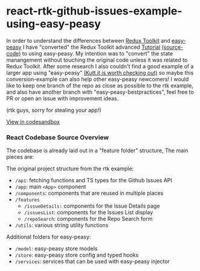 # react-rtk-github-issues-example-using-easy-peasy

In order to understand the differences between [Redux Toolkit](https://github.com/reduxjs/redux-toolkit) and [easy-peasy](https://github.com/ctrlplusb/easy-peasy) I have "converted" the Redux Toolkit advanced [Tutorial](https://redux-toolkit.js.org/tutorials/advanced-tutorial) [(source-code)](https://github.com/reduxjs/rtk-github-issues-example) to using easy-peasy. My intention was to "convert" the state manangement without touching the original code unless it was related to Redux Toolkit. After some research I also couldn't find a good example of a larger app using "easy-peasy" [(Kutt.it is worth checking out)](https://github.com/thedevs-network/kutt) so maybe this conversion-example can also help other easy-peasy newcomers!
I would like to keep one branch of the repo as close as possible to the rtk example, and also have another branch with "easy-peasy-bestpractices", feel free to PR or open an issue with improvement ideas.

(rtk guys, sorry for stealing your app!)

[View in codesandbox](https://codesandbox.io/s/github/denu5/react-rtk-github-issues-example-using-easy-peasy)

### React Codebase Source Overview

The codebase is already laid out in a "feature folder" structure, The main pieces are:

The original project structure from the rtk example:

- `/api`: fetching functions and TS types for the Github Issues API
- `/app`: main `<App>` component
- `/components`: components that are reused in multiple places
- `/features`
  - `/issueDetails:` components for the Issue Details page
  - `/issuesList`: components for the Issues List display
  - `/repoSearch`: components for the Repo Search form
- `/utils`: various string utility functions

Additional folders for easy-peasy:

- `/model`: easy-peasy store models
- `/store`: easy-peasy store config and typed hooks
- `/services`: services that can be used with easy-peasy injector
